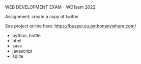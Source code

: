 WEB DEVELOPMENT EXAM - WD1sem 2022

Assignment: create a copy of twitter

See project online here: https://buzzer.eu.pythonanywhere.com/

- python, bottle
- html
- sass
- javascript
- sqlite
